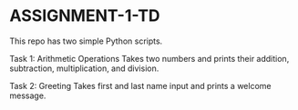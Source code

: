 # ASSIGNMENT-1-TD

This repo has two simple Python scripts.

Task 1: Arithmetic Operations
Takes two numbers and prints their addition, subtraction, multiplication, and division.

Task 2: Greeting
Takes first and last name input and prints a welcome message.
